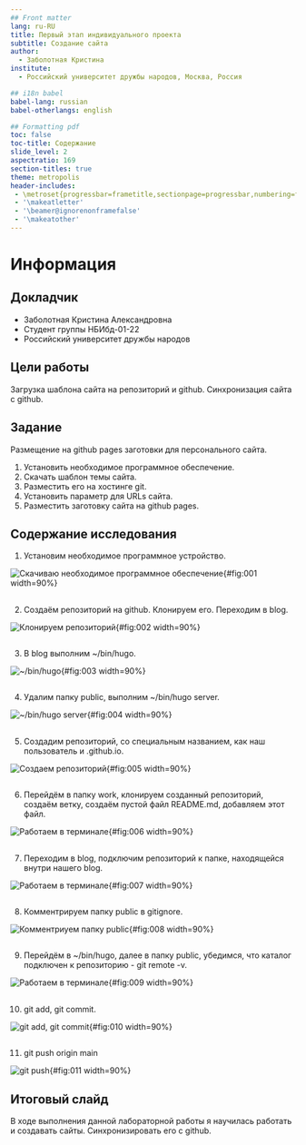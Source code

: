 ```yaml
---
## Front matter
lang: ru-RU
title: Первый этап индивидуального проекта
subtitle: Создание сайта
author:
  - Заболотная Кристина
institute:
  - Российский университет дружбы народов, Москва, Россия

## i18n babel
babel-lang: russian
babel-otherlangs: english

## Formatting pdf
toc: false
toc-title: Содержание
slide_level: 2
aspectratio: 169
section-titles: true
theme: metropolis
header-includes:
 - \metroset{progressbar=frametitle,sectionpage=progressbar,numbering=fraction}
 - '\makeatletter'
 - '\beamer@ignorenonframefalse'
 - '\makeatother'
---
```


# Информация

## Докладчик

  * Заболотная Кристина Александровна
  * Студент группы НБИбд-01-22
  * Российский университет дружбы народов


## Цели работы

Загрузка шаблона сайта на репозиторий и github. Синхронизация сайта с github.


## Задание

Размещение на github pages заготовки для персонального сайта.
1. Установить необходимое программное обеспечение.
2. Скачать шаблон темы сайта.
3. Разместить его на хостинге git. 
4. Установить параметр для URLs сайта.
5. Разместить заготовку сайта на github pages.


## Содержание исследования

1. Установим необходимое программное устройство. 

![Скачиваю необходимое программное обеспечение](image/пр11.png){#fig:001 width=90%}

##

2. Создаём репозиторий на github. Клонируем его. Переходим в blog.

![Клонируем репозиторий](image/пр12.png){#fig:002 width=90%}

##

3. В blog выполним ~/bin/hugo.

![~/bin/hugo](image/пр13.png){#fig:003 width=90%}

##

4. Удалим папку public, выполним ~/bin/hugo server.

![~/bin/hugo server](image/пр14.png){#fig:004 width=90%}

##

5. Создадим репозиторий, со специальным названием, как наш пользователь и .github.io.

![Создаем репозиторий](image/пр15.png){#fig:005 width=90%}

##

6. Перейдём в папку work, клонируем созданный репозиторий, создаём ветку, создаём пустой файл README.md, добавляем этот файл.

![Работаем в терминале](image/пр16.png){#fig:006 width=90%}

##

7. Переходим в blog, подключим репозиторий к папке, находящейся внутри нашего blog.

![Работаем в терминале](image/пр17.png){#fig:007 width=90%}

##

8. Комментрируем папку public в gitignore.

![Комментриуем папку public](image/пр18.png){#fig:008 width=90%}

##

9. Перейдём в ~/bin/hugo, далее в папку public, убедимся, что каталог подключен к репозиторию - git remote -v. 

![Работаем в терминале](image/пр19.png){#fig:009 width=90%}

##

10. git add, git commit.

![git add, git commit](image/пр110.png){#fig:010 width=90%}

##

11. git push origin main

![git push](image/пр111.png){#fig:011 width=90%}


## Итоговый слайд

В ходе выполнения данной лабораторной работы я научилась работать и создавать сайты. Синхронизировать его с github.


